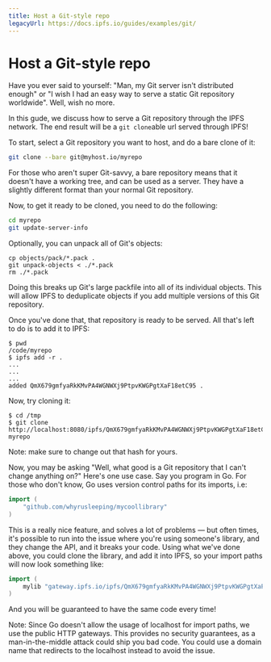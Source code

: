 ```yaml
---
title: Host a Git-style repo
legacyUrl: https://docs.ipfs.io/guides/examples/git/
---
```


# Host a Git-style repo

Have you ever said to yourself: "Man, my Git server isn't distributed enough" or "I wish I had an easy way to serve a static Git repository worldwide". Well, wish no more.

In this gude, we discuss how to serve a Git repository through the IPFS network. The end result will be a `git clone`able url served through IPFS!

To start, select a Git repository you want to host, and do a bare clone of it:

```bash
git clone --bare git@myhost.io/myrepo
```

For those who aren't super Git-savvy, a bare repository means that it doesn't have a working tree, and can be used as a server. They have a slightly different format than your normal Git repository.

Now, to get it ready to be cloned, you need to do the following:

```bash
cd myrepo
git update-server-info
```

Optionally, you can unpack all of Git's objects:

```
cp objects/pack/*.pack .
git unpack-objects < ./*.pack
rm ./*.pack
```

Doing this breaks up Git's large packfile into all of its individual objects. This will allow IPFS to deduplicate objects if you add multiple versions of this Git repository.

Once you've done that, that repository is ready to be served. All that's left to do is to add it to IPFS:

```
$ pwd
/code/myrepo
$ ipfs add -r .
...
...
...
added QmX679gmfyaRkKMvPA4WGNWXj9PtpvKWGPgtXaF18etC95 .
```

Now, try cloning it:

```
$ cd /tmp
$ git clone http://localhost:8080/ipfs/QmX679gmfyaRkKMvPA4WGNWXj9PtpvKWGPgtXaF18etC95 myrepo
```

Note: make sure to change out that hash for yours.

Now, you may be asking "Well, what good is a Git repository that I can't change anything on?" Here's one use case. Say you program in Go. For those who don't know, Go uses version control paths for its imports, i.e:

```go
import (
	"github.com/whyrusleeping/mycoollibrary"
)
```

This is a really nice feature, and solves a lot of problems — but often times, it's possible to run into
the issue where you're using someone's library, and they change the API, and it breaks your code.
Using what we've done above, you could clone the library, and add it into IPFS, so your import
paths will now look something like:

```go
import (
	mylib "gateway.ipfs.io/ipfs/QmX679gmfyaRkKMvPA4WGNWXj9PtpvKWGPgtXaF18etC95"
)
```

And you will be guaranteed to have the same code every time!

Note: Since Go doesn't allow the usage of localhost for import paths, we use the public HTTP gateways. This provides no security guarantees, as a man-in-the-middle attack could ship you bad code. You could use a domain name that redirects to the localhost instead to avoid the issue.
